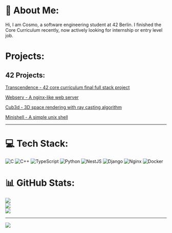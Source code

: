 # 💫 About Me:

Hi, I am Cosmo, a software engineering student at 42 Berlin. I finished the Core Curriculum recently, now actively looking for internship or entry level job.

# Projects:


## 42 Projects:

[Transcendence - 42 core curriculum final full stack project](https://github.com/cbadura/transcendence)

[Webserv - A nginx-like web server](https://github.com/chltam/webserv)

[Cub3d - 3D space rendering with ray casting algorithm](https://github.com/chltam/cub3d)

[Minishell - A simple unix shell](https://github.com/chltam/minishell)

---






# 💻 Tech Stack:
![C](https://img.shields.io/badge/c-%2300599C.svg?style=for-the-badge&logo=c&logoColor=white) ![C++](https://img.shields.io/badge/c++-%2300599C.svg?style=for-the-badge&logo=c%2B%2B&logoColor=white) ![TypeScript](https://img.shields.io/badge/typescript-%23007ACC.svg?style=for-the-badge&logo=typescript&logoColor=white) ![Python](https://img.shields.io/badge/python-3670A0?style=for-the-badge&logo=python&logoColor=ffdd54) ![NestJS](https://img.shields.io/badge/nestjs-%23E0234E.svg?style=for-the-badge&logo=nestjs&logoColor=white) ![Django](https://img.shields.io/badge/django-%23092E20.svg?style=for-the-badge&logo=django&logoColor=white) ![Nginx](https://img.shields.io/badge/nginx-%23009639.svg?style=for-the-badge&logo=nginx&logoColor=white) ![Docker](https://img.shields.io/badge/docker-%230db7ed.svg?style=for-the-badge&logo=docker&logoColor=white)
# 📊 GitHub Stats:
![](https://github-readme-stats.vercel.app/api?username=chltam&theme=nightowl&hide_border=false&include_all_commits=true&count_private=false)<br/>
![](https://github-readme-streak-stats.herokuapp.com/?user=chltam&theme=nightowl&hide_border=false)<br/>
![](https://github-readme-stats.vercel.app/api/top-langs/?username=chltam&theme=nightowl&hide_border=false&include_all_commits=true&count_private=false&layout=compact)

---
[![](https://visitcount.itsvg.in/api?id=chltam&icon=0&color=0)](https://visitcount.itsvg.in)

<!-- Proudly created with GPRM ( https://gprm.itsvg.in ) -->
